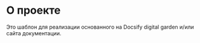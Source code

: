 # О проекте

Это шаблон для реализации основанного на Docsify digital garden и/или сайта документации.